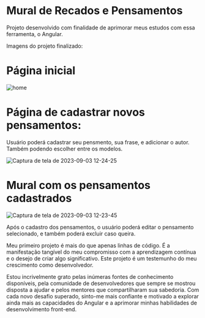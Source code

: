# Mural de Recados e Pensamentos

Projeto desenvolvido com finalidade de aprimorar meus estudos com essa ferramenta, o Angular.

Imagens do projeto finalizado:

# Página inicial

![home](https://github.com/EwertonHecsley/Mural-de-Recados-Angular/assets/114318366/500693db-60c4-4ea3-8ff8-f6e811b16c86)

# Página de cadastrar novos pensamentos:

Usuário poderá cadastrar seu pensmento, sua frase, e adicionar o autor. Também podendo escolher entre os modelos.

![Captura de tela de 2023-09-03 12-24-25](https://github.com/EwertonHecsley/Mural-de-Recados-Angular/assets/114318366/098d8bf3-ed2b-45ac-a0cd-f0d020d7ddbf)

# Mural com os pensamentos cadastrados

![Captura de tela de 2023-09-03 12-23-45](https://github.com/EwertonHecsley/Mural-de-Recados-Angular/assets/114318366/42fe44d4-c7e0-4e13-8251-da43053ed9c7)

Após o cadastro dos pensamentos, o usuário poderá editar o pensamento selecionado, e também poderá excluir caso queira.

Meu primeiro projeto é mais do que apenas linhas de código. É a manifestação tangível do meu compromisso com a aprendizagem contínua e o desejo de criar algo significativo. Este projeto é um testemunho do meu crescimento como desenvolvedor.

Estou incrivelmente grato pelas inúmeras fontes de conhecimento disponíveis, pela comunidade de desenvolvedores que sempre se mostrou disposta a ajudar e pelos mentores que compartilharam sua sabedoria. Com cada novo desafio superado, sinto-me mais confiante e motivado a explorar ainda mais as capacidades do Angular e a aprimorar minhas habilidades de desenvolvimento front-end.


